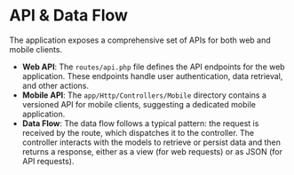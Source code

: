 # API & Data Flow

The application exposes a comprehensive set of APIs for both web and mobile clients.

- **Web API**: The `routes/api.php` file defines the API endpoints for the web application. These endpoints handle user authentication, data retrieval, and other actions.
- **Mobile API**: The `app/Http/Controllers/Mobile` directory contains a versioned API for mobile clients, suggesting a dedicated mobile application.
- **Data Flow**: The data flow follows a typical pattern: the request is received by the route, which dispatches it to the controller. The controller interacts with the models to retrieve or persist data and then returns a response, either as a view (for web requests) or as JSON (for API requests).

